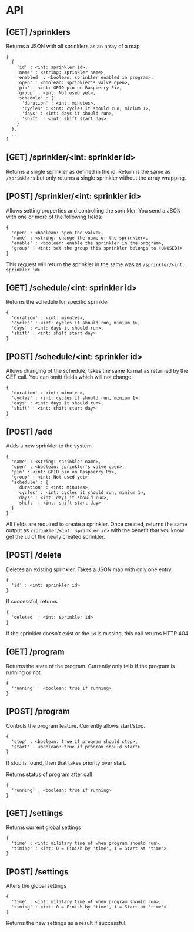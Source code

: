 # API

## [GET] /sprinklers

Returns a JSON with all sprinklers as an array of a map

```
[
  {
    'id' : <int: sprinkler id>,
    'name' : <string: sprinkler name>,
    'enabled' : <boolean: sprinkler enabled in program>,
    'open' : <boolean: sprinkler's valve open>,
    'pin' : <int: GPIO pin on Raspberry Pi>,
    'group' : <int: Not used yet>,
    'schedule' : {
      'duration' : <int: minutes>,
      'cycles' : <int: cycles it should run, minium 1>,
      'days' : <int: days it should run>,
      'shift' : <int: shift start day>
    }
  },
  ...
]
```

## [GET] /sprinkler/<int: sprinkler id>

Returns a single sprinkler as defined in the id. Return is the same as `/sprinklers` but only returns a single sprinkler without the array wrapping.

## [POST] /sprinkler/<int: sprinkler id>

Allows setting properties and controlling the sprinkler. You send a JSON with one or more of the following fields:

```
{
  'open' : <boolean: open the valve>,
  'name' : <string: change the name of the sprinkler>,
  'enable' : <boolean: enable the sprinkler in the program>,
  'group' : <int: set the group this sprinkler belongs to (UNUSED)>
}
```

This request will return the sprinkler in the same was as `/sprinkler/<int: sprinkler id>`

## [GET] /schedule/<int: sprinkler id>

Returns the schedule for specific sprinkler

```
{
  'duration' : <int: minutes>,
  'cycles' : <int: cycles it should run, minium 1>,
  'days' : <int: days it should run>,
  'shift' : <int: shift start day>
}
```

## [POST] /schedule/<int: sprinkler id>

Allows changing of the schedule, takes the same format as returned by the GET call. You can omitt fields which will not change.

```
{
  'duration' : <int: minutes>,
  'cycles' : <int: cycles it should run, minium 1>,
  'days' : <int: days it should run>,
  'shift' : <int: shift start day>
}
```

## [POST] /add

Adds a new sprinkler to the system.

```
{
  'name' : <string: sprinkler name>,
  'open' : <boolean: sprinkler's valve open>,
  'pin' : <int: GPIO pin on Raspberry Pi>,
  'group' : <int: Not used yet>,
  'schedule' : {
    'duration' : <int: minutes>,
    'cycles' : <int: cycles it should run, minium 1>,
    'days' : <int: days it should run>,
    'shift' : <int: shift start day>
  }
}
```

All fields are required to create a sprinkler. Once created, returns the same output as `/sprinkler/<int: sprinkler id>` with the benefit that you know get the `id` of the newly created sprinkler.

## [POST] /delete

Deletes an existing sprinkler. Takes a JSON map with only one entry

```
{
  'id' : <int: sprinkler id>
}
```

If successful, returns

```
{
  'deleted' : <int: sprinkler id>
}
```

If the sprinkler doesn't exist or the `id` is missing, this call returns HTTP 404

## [GET] /program

Returns the state of the program. Currently only tells if the program is running or not.

```
{
  'running' : <boolean: true if running>
}
```

## [POST] /program

Controls the program feature. Currently allows start/stop.

```
{
  'stop' : <boolean: true if program should stop>,
  'start' : <boolean: true if program should start>
}
```

If stop is found, then that takes priority over start.

Returns status of program after call

```
{
  'running' : <boolean: true if running>
}
```

## [GET] /settings

Returns current global settings

```
{
  'time' : <int: military time of when program should run>,
  'timing' : <int: 0 = Finish by 'time', 1 = Start at 'time'>
}
```

## [POST] /settings

Alters the global settings

```
{
  'time' : <int: military time of when program should run>,
  'timing' : <int: 0 = Finish by 'time', 1 = Start at 'time'>
}
```

Returns the new settings as a result if successful.
